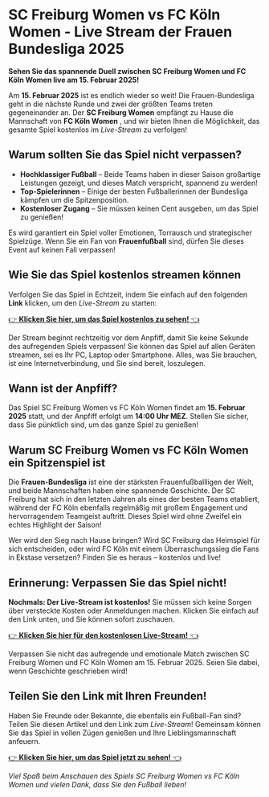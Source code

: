 # SC Freiburg Women vs FC Köln Women - Live Stream der Frauen Bundesliga 2025

**Sehen Sie das spannende Duell zwischen SC Freiburg Women und FC Köln Women live am 15. Februar 2025!**

Am **15. Februar 2025** ist es endlich wieder so weit! Die Frauen-Bundesliga geht in die nächste Runde und zwei der größten Teams treten gegeneinander an. Der **SC Freiburg Women** empfängt zu Hause die Mannschaft von **FC Köln Women** , und wir bieten Ihnen die Möglichkeit, das gesamte Spiel kostenlos im _Live-Stream_ zu verfolgen!

## Warum sollten Sie das Spiel nicht verpassen?

- **Hochklassiger Fußball** – Beide Teams haben in dieser Saison großartige Leistungen gezeigt, und dieses Match verspricht, spannend zu werden!
- **Top-Spielerinnen** – Einige der besten Fußballerinnen der Bundesliga kämpfen um die Spitzenposition.
- **Kostenloser Zugang** – Sie müssen keinen Cent ausgeben, um das Spiel zu genießen!

Es wird garantiert ein Spiel voller Emotionen, Torrausch und strategischer Spielzüge. Wenn Sie ein Fan von **Frauenfußball** sind, dürfen Sie dieses Event auf keinen Fall verpassen!

## Wie Sie das Spiel kostenlos streamen können

Verfolgen Sie das Spiel in Echtzeit, indem Sie einfach auf den folgenden **Link** klicken, um den _Live-Stream_ zu starten:

[👉 **Klicken Sie hier, um das Spiel kostenlos zu sehen!** 👈](https://tinyurl.com/livestreamfreeo?st=SC+Freiburg+Women+vs+FC+Koln+Women&si=ghc)

Der Stream beginnt rechtzeitig vor dem Anpfiff, damit Sie keine Sekunde des aufregenden Spiels verpassen! Sie können das Spiel auf allen Geräten streamen, sei es Ihr PC, Laptop oder Smartphone. Alles, was Sie brauchen, ist eine Internetverbindung, und Sie sind bereit, loszulegen.

## Wann ist der Anpfiff?

Das Spiel SC Freiburg Women vs FC Köln Women findet am **15. Februar 2025** statt, und der Anpfiff erfolgt um **14:00 Uhr MEZ**. Stellen Sie sicher, dass Sie pünktlich sind, um das ganze Spiel zu genießen!

## Warum SC Freiburg Women vs FC Köln Women ein Spitzenspiel ist

Die **Frauen-Bundesliga** ist eine der stärksten Frauenfußballligen der Welt, und beide Mannschaften haben eine spannende Geschichte. Der SC Freiburg hat sich in den letzten Jahren als eines der besten Teams etabliert, während der FC Köln ebenfalls regelmäßig mit großem Engagement und hervorragendem Teamgeist auftritt. Dieses Spiel wird ohne Zweifel ein echtes Highlight der Saison!

Wer wird den Sieg nach Hause bringen? Wird SC Freiburg das Heimspiel für sich entscheiden, oder wird FC Köln mit einem Überraschungssieg die Fans in Ekstase versetzen? Finden Sie es heraus – kostenlos und live!

## Erinnerung: Verpassen Sie das Spiel nicht!

**Nochmals: Der Live-Stream ist kostenlos!** Sie müssen sich keine Sorgen über versteckte Kosten oder Anmeldungen machen. Klicken Sie einfach auf den Link unten, und Sie können sofort zuschauen.

[👉 **Klicken Sie hier für den kostenlosen Live-Stream!** 👈](https://tinyurl.com/livestreamfreeo?st=SC+Freiburg+Women+vs+FC+Koln+Women&si=ghc)

Verpassen Sie nicht das aufregende und emotionale Match zwischen SC Freiburg Women und FC Köln Women am 15. Februar 2025. Seien Sie dabei, wenn Geschichte geschrieben wird!

## Teilen Sie den Link mit Ihren Freunden!

Haben Sie Freunde oder Bekannte, die ebenfalls ein Fußball-Fan sind? Teilen Sie diesen Artikel und den Link zum _Live-Stream_! Gemeinsam können Sie das Spiel in vollen Zügen genießen und Ihre Lieblingsmannschaft anfeuern.

[👉 **Klicken Sie hier, um das Spiel jetzt zu sehen!** 👈](https://tinyurl.com/livestreamfreeo?st=SC+Freiburg+Women+vs+FC+Koln+Women&si=ghc)

_Viel Spaß beim Anschauen des Spiels SC Freiburg Women vs FC Köln Women und vielen Dank, dass Sie den Fußball lieben!_
